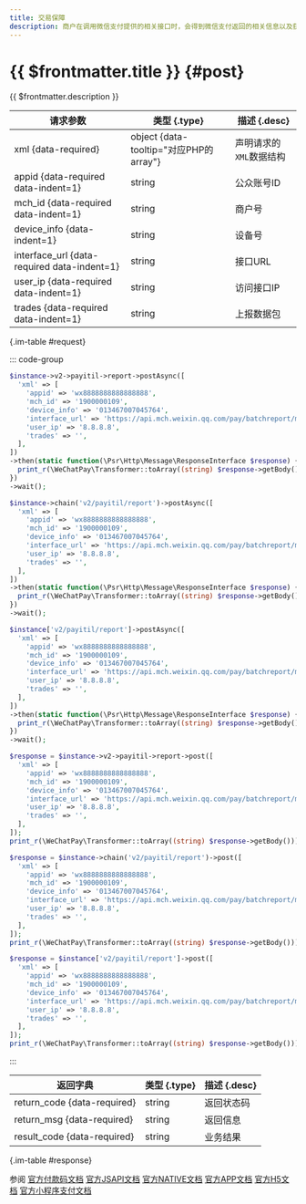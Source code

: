 ```yaml
---
title: 交易保障
description: 商户在调用微信支付提供的相关接口时，会得到微信支付返回的相关信息以及获得整个接口的响应时间。为提高整体的服务水平，协助商户一起提高服务质量，微信支付提供了相关接口调用耗时和返回信息的主动上报接口，微信支付可以根据商户侧上报的数据进一步优化网络部署，完善服务监控，和商户更好的协作为用户提供更好的业务体验。
---
```


# {{ $frontmatter.title }} {#post}

{{ $frontmatter.description }}

| 请求参数 | 类型 {.type} | 描述 {.desc}
| --- | --- | ---
| xml {data-required} | object {data-tooltip="对应PHP的array"} | 声明请求的`XML`数据结构
| appid {data-required data-indent=1} | string | 公众账号ID
| mch_id {data-required data-indent=1} | string | 商户号
| device_info {data-indent=1} | string | 设备号
| interface_url {data-required data-indent=1} | string | 接口URL
| user_ip {data-required data-indent=1} | string | 访问接口IP
| trades {data-required data-indent=1} | string | 上报数据包

{.im-table #request}

::: code-group

```php [异步纯链式]
$instance->v2->payitil->report->postAsync([
  'xml' => [
    'appid' => 'wx8888888888888888',
    'mch_id' => '1900000109',
    'device_info' => '013467007045764',
    'interface_url' => 'https://api.mch.weixin.qq.com/pay/batchreport/micropay/total',
    'user_ip' => '8.8.8.8',
    'trades' => '',
  ],
])
->then(static function(\Psr\Http\Message\ResponseInterface $response) {
  print_r(\WeChatPay\Transformer::toArray((string) $response->getBody()));
})
->wait();
```

```php [异步声明式]
$instance->chain('v2/payitil/report')->postAsync([
  'xml' => [
    'appid' => 'wx8888888888888888',
    'mch_id' => '1900000109',
    'device_info' => '013467007045764',
    'interface_url' => 'https://api.mch.weixin.qq.com/pay/batchreport/micropay/total',
    'user_ip' => '8.8.8.8',
    'trades' => '',
  ],
])
->then(static function(\Psr\Http\Message\ResponseInterface $response) {
  print_r(\WeChatPay\Transformer::toArray((string) $response->getBody()));
})
->wait();
```

```php [异步属性式]
$instance['v2/payitil/report']->postAsync([
  'xml' => [
    'appid' => 'wx8888888888888888',
    'mch_id' => '1900000109',
    'device_info' => '013467007045764',
    'interface_url' => 'https://api.mch.weixin.qq.com/pay/batchreport/micropay/total',
    'user_ip' => '8.8.8.8',
    'trades' => '',
  ],
])
->then(static function(\Psr\Http\Message\ResponseInterface $response) {
  print_r(\WeChatPay\Transformer::toArray((string) $response->getBody()));
})
->wait();
```

```php [同步纯链式]
$response = $instance->v2->payitil->report->post([
  'xml' => [
    'appid' => 'wx8888888888888888',
    'mch_id' => '1900000109',
    'device_info' => '013467007045764',
    'interface_url' => 'https://api.mch.weixin.qq.com/pay/batchreport/micropay/total',
    'user_ip' => '8.8.8.8',
    'trades' => '',
  ],
]);
print_r(\WeChatPay\Transformer::toArray((string) $response->getBody()));
```

```php [同步声明式]
$response = $instance->chain('v2/payitil/report')->post([
  'xml' => [
    'appid' => 'wx8888888888888888',
    'mch_id' => '1900000109',
    'device_info' => '013467007045764',
    'interface_url' => 'https://api.mch.weixin.qq.com/pay/batchreport/micropay/total',
    'user_ip' => '8.8.8.8',
    'trades' => '',
  ],
]);
print_r(\WeChatPay\Transformer::toArray((string) $response->getBody()));
```

```php [同步属性式]
$response = $instance['v2/payitil/report']->post([
  'xml' => [
    'appid' => 'wx8888888888888888',
    'mch_id' => '1900000109',
    'device_info' => '013467007045764',
    'interface_url' => 'https://api.mch.weixin.qq.com/pay/batchreport/micropay/total',
    'user_ip' => '8.8.8.8',
    'trades' => '',
  ],
]);
print_r(\WeChatPay\Transformer::toArray((string) $response->getBody()));
```

:::

| 返回字典 | 类型 {.type} | 描述 {.desc}
| --- | --- | ---
| return_code {data-required}| string | 返回状态码
| return_msg {data-required}| string | 返回信息
| result_code {data-required}| string | 业务结果

{.im-table #response}

参阅 [官方付款码文档](https://pay.weixin.qq.com/wiki/doc/api/micropay.php?chapter=9_14&index=8) [官方JSAPI文档](https://pay.weixin.qq.com/wiki/doc/api/jsapi.php?chapter=9_8&index=9) [官方NATIVE文档](https://pay.weixin.qq.com/wiki/doc/api/native.php?chapter=9_8&index=9) [官方APP文档](https://pay.weixin.qq.com/wiki/doc/api/app/app.php?chapter=9_8&index=10) [官方H5文档](https://pay.weixin.qq.com/wiki/doc/api/H5.php?chapter=9_8&index=9) [官方小程序支付文档](https://pay.weixin.qq.com/wiki/doc/api/wxa/wxa_api.php?chapter=9_8&index=9)
